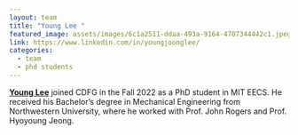 ```yaml
---
layout: team
title: "Young Lee "
featured_image: assets/images/6c1a2511-ddaa-493a-9164-4707344442c1.jpeg
link: https://www.linkedin.com/in/youngjoonglee/
categories:
  - team
  - phd students
---
```

**[Young Lee](https://www.linkedin.com/in/youngjoonglee/)** joined CDFG in the Fall 2022 as a PhD student in MIT EECS. He received his Bachelor’s degree in Mechanical Engineering from Northwestern University, where he worked with Prof. John Rogers and Prof. Hyoyoung Jeong.